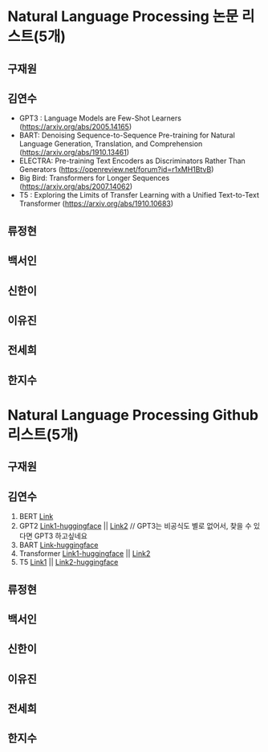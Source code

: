 # Natural Language Processing 논문 리스트(5개)

## 구재원



## 김연수

- GPT3 : Language Models are Few-Shot Learners (https://arxiv.org/abs/2005.14165)
- BART: Denoising Sequence-to-Sequence Pre-training for Natural Language Generation, Translation, and Comprehension (https://arxiv.org/abs/1910.13461)
- ELECTRA: Pre-training Text Encoders as Discriminators Rather Than Generators (https://openreview.net/forum?id=r1xMH1BtvB)
- Big Bird: Transformers for Longer Sequences (https://arxiv.org/abs/2007.14062)
- T5 : Exploring the Limits of Transfer Learning with a Unified Text-to-Text Transformer (https://arxiv.org/abs/1910.10683)

## 류정현



## 백서인



## 신한이


## 이유진



## 전세희



## 한지수


# Natural Language Processing Github 리스트(5개)



## 구재원



## 김연수

1. BERT [Link](https://github.com/google-research/bert)
2. GPT2 [Link1-huggingface](https://github.com/huggingface/transformers/tree/master/src/transformers/models/gpt2) || [Link2](https://github.com/ConnorJL/GPT2) // GPT3는 비공식도 별로 없어서, 찾을 수 있다면 GPT3 하고싶네요
3. BART [Link-huggingface](https://github.com/huggingface/transformers/tree/1c06240e1b3477728129bb58e7b6c7734bb5074e/src/transformers/models/bart)
4. Transformer [Link1-huggingface](https://github.com/huggingface/transformers/tree/master/src/transformers) || [Link2](https://github.com/Kyubyong/transformer)
5. T5 [Link1](https://github.com/google-research/text-to-text-transfer-transformer) || [Link2-huggingface](https://github.com/huggingface/transformers/tree/master/src/transformers/models/t5)

## 류정현



## 백서인



## 신한이


## 이유진



## 전세희



## 한지수

